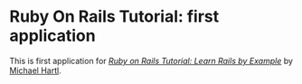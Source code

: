 # Ruby On Rails Tutorial: first application

This is first application for [*Ruby on Rails Tutorial: Learn Rails by Example*](http://railstutorial.org/) by [Michael Hartl](http://michaelhartl.com/).